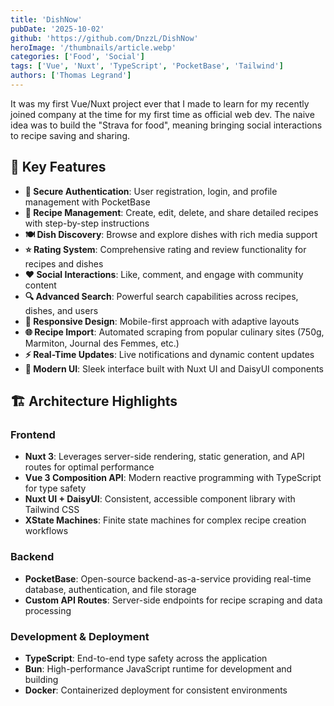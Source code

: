 ```yaml
---
title: 'DishNow'
pubDate: '2025-10-02'
github: 'https://github.com/DnzzL/DishNow'
heroImage: '/thumbnails/article.webp'
categories: ['Food', 'Social']
tags: ['Vue', 'Nuxt', 'TypeScript', 'PocketBase', 'Tailwind']
authors: ['Thomas Legrand']
---
```


It was my first Vue/Nuxt project ever that I made to learn for my recently joined company at the time for my first time as official web dev. The naive idea was to build the "Strava for food", meaning bringing social interactions to recipe saving and sharing.

## 🚀 Key Features

- **🔐 Secure Authentication**: User registration, login, and profile management with PocketBase
- **📝 Recipe Management**: Create, edit, delete, and share detailed recipes with step-by-step instructions
- **🍽️ Dish Discovery**: Browse and explore dishes with rich media support
- **⭐ Rating System**: Comprehensive rating and review functionality for recipes and dishes
- **❤️ Social Interactions**: Like, comment, and engage with community content
- **🔍 Advanced Search**: Powerful search capabilities across recipes, dishes, and users
- **📱 Responsive Design**: Mobile-first approach with adaptive layouts
- **🌐 Recipe Import**: Automated scraping from popular culinary sites (750g, Marmiton, Journal des Femmes, etc.)
- **⚡ Real-Time Updates**: Live notifications and dynamic content updates
- **🎨 Modern UI**: Sleek interface built with Nuxt UI and DaisyUI components

## 🏗️ Architecture Highlights

### Frontend

- **Nuxt 3**: Leverages server-side rendering, static generation, and API routes for optimal performance
- **Vue 3 Composition API**: Modern reactive programming with TypeScript for type safety
- **Nuxt UI + DaisyUI**: Consistent, accessible component library with Tailwind CSS
- **XState Machines**: Finite state machines for complex recipe creation workflows

### Backend

- **PocketBase**: Open-source backend-as-a-service providing real-time database, authentication, and file storage
- **Custom API Routes**: Server-side endpoints for recipe scraping and data processing

### Development & Deployment

- **TypeScript**: End-to-end type safety across the application
- **Bun**: High-performance JavaScript runtime for development and building
- **Docker**: Containerized deployment for consistent environments
